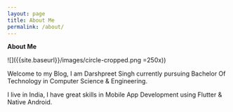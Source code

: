 ```yaml
---
layout: page
title: About Me
permalink: /about/
---
```


**About Me**

![]({{site.baseurl}}/images/circle-cropped.png =250x))

Welcome to my Blog, I am Darshpreet Singh currently pursuing Bachelor Of Technology in Computer Science &amp; Engineering.

I live in India, I have great skills in Mobile App Development using Flutter &amp; Native Android.
